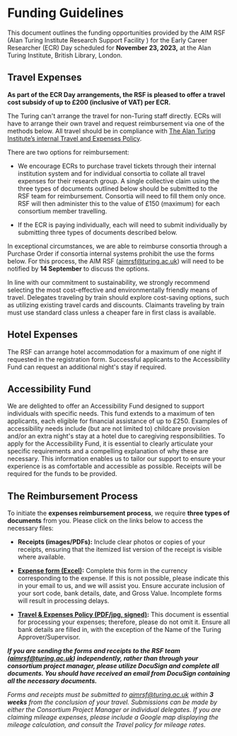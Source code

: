 # Funding Guidelines

This document outlines the funding opportunities provided by the AIM RSF (Alan Turing Institute Research Support Facility ) for the Early Career Researcher (ECR) Day scheduled for **November 23, 2023,** at the Alan Turing Institute, British Library, London.

## Travel Expenses
**As part of the ECR Day arrangements, the RSF is pleased to offer a travel cost subsidy of up to £200 (inclusive of VAT) per ECR.**

The Turing can't arrange the travel for non-Turing staff directly. ECRs will have to arrange their own travel and request reimbursement via one of the methods below. All travel should be in compliance with [The Alan Turing Institute’s internal Travel and Expenses Policy](https://az659834.vo.msecnd.net/eventsairwesteuprod/production-uobevents-public/55742e599b004367b24d306d7ad73916).

There are two options for reimbursement:

- We encourage ECRs to purchase travel tickets through their internal institution system and for individual consortia to collate all travel expenses for their research group. A single collective claim using the three types of documents outlined below should be submitted to the RSF team for reimbursement. Consortia will need to fill them only once. RSF will then administer this to the value of £150 (maximum) for each consortium member travelling. 

- If the ECR is paying individually, each will need to submit individually by submitting three types of documents described below.

In exceptional circumstances, we are able to reimburse consortia through a Purchase Order if consortia internal systems prohibit the use the forms below. For this process, the AIM RSF (aimrsf@turing.ac.uk) will need to be notified by **14 September** to discuss the options.

In line with our commitment to sustainability, we strongly recommend selecting the most cost-effective and environmentally friendly means of travel. Delegates traveling by train should explore cost-saving options, such as utilizing existing travel cards and discounts. Claimants traveling by train must use standard class unless a cheaper fare in first class is available.

## Hotel Expenses
The RSF can arrange hotel accommodation for a maximum of one night if  requested in the registration form. Successful applicants to the Accessibility Fund can request an additional night's stay if required. 

## Accessibility Fund
We are delighted to offer an Accessibility Fund designed to support individuals with specific needs. This fund extends to a maximum of ten applicants, each eligible for financial assistance of up to £250. Examples of accessibility needs include (but are not limited to) childcare provision and/or an extra night's stay at a hotel due to caregiving responsibilities. To apply for the Accessibility Fund, it is essential to clearly articulate your specific  requirements and a compelling explanation of why these are necessary. This information enables us to tailor our support to ensure your experience is as comfortable and accessible as possible.  Receipts will be required for the funds to be provided. 

## The Reimbursement Process

To initiate the **expenses reimbursement process**, we require **three types of documents** from you. Please click on the links below to access the necessary files:

- **Receipts (images/PDFs):** Include clear photos or copies of your receipts, ensuring that the itemized list version of the receipt is visible where available.

- **[Expense form (Excel)](https://az659834.vo.msecnd.net/eventsairwesteuprod/production-uobevents-public/2662fbd88e3f40e09d5f4bc3ab9ae9c5):** Complete this form in the currency corresponding to the expense. If this is not possible, please indicate this in your email to us, and we will assist you. Ensure accurate inclusion of your sort code, bank details, date, and Gross Value. Incomplete forms will result in processing delays.

- **[Travel & Expenses Policy (PDF/jpg, signed)](https://az659834.vo.msecnd.net/eventsairwesteuprod/production-uobevents-public/55742e599b004367b24d306d7ad73916):** This document is essential for processing your expenses; therefore, please do not omit it. Ensure all bank details are filled in, with the exception of the Name of the Turing Approver/Supervisor.

**_If you are sending the forms and receipts to the RSF team (aimrsf@turing.ac.uk) independently, rather than through your consortium project manager, please utilize DocuSign and complete all documents. You should have received an email from DocuSign containing all the necessary documents._**

*Forms and receipts must be submitted to aimrsf@turing.ac.uk within __3 weeks__ from the conclusion of your travel. Submissions can be made by either the Consortium Project Manager or individual delegates. If you are claiming mileage expenses, please include a Google map displaying the mileage calculation, and consult the Travel policy for mileage rates.*
